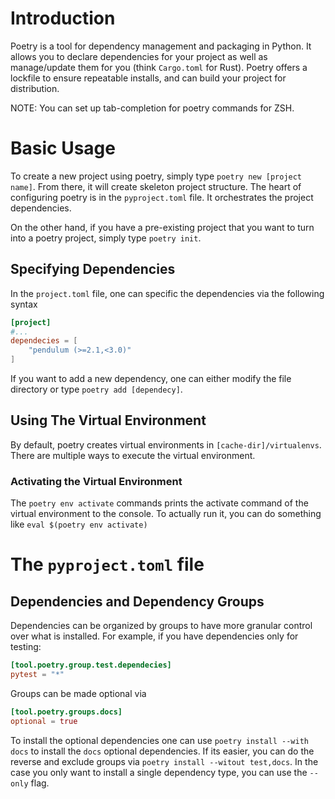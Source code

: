 # Introduction
Poetry is a tool for dependency management and packaging in Python. It allows you to declare dependencies for your project as well as manage/update them for you (think `Cargo.toml` for Rust). Poetry offers a lockfile to ensure repeatable installs, and can build your project for distribution.

NOTE: You can set up tab-completion for poetry commands for ZSH.

# Basic Usage
To create a new project using poetry, simply type `poetry new [project name]`. From there, it will create skeleton project structure. The heart of configuring poetry is in the `pyproject.toml` file. It orchestrates the project dependencies.

On the other hand, if you have a pre-existing project that you want to turn into a poetry project, simply type `poetry init`.

## Specifying Dependencies

In the `project.toml` file, one can specific the dependencies via the following syntax

```toml
[project]
#...
dependecies = [
    "pendulum (>=2.1,<3.0)"
]
```

If you want to add a new dependency, one can either modify the file directory or type `poetry add [dependecy]`.

## Using The Virtual Environment
By default, poetry creates virtual environments in `[cache-dir]/virtualenvs`. There are multiple ways to execute the virtual environment.

### Activating the Virtual Environment
The `poetry env activate` commands prints the activate command of the virtual environment to the console. To actually run it, you can do something like `eval $(poetry env activate)`

# The `pyproject.toml` file

## Dependencies and Dependency Groups
Dependencies can be organized by groups to have more granular control over what is installed. For example, if you have dependencies only for testing:

```toml
[tool.poetry.group.test.dependecies]
pytest = "*"
```

Groups can be made optional via

```toml
[tool.poetry.groups.docs]
optional = true
```

To install the optional dependencies one can use `poetry install --with docs` to install the `docs` optional dependencies. If its easier, you can do the reverse and exclude groups via `poetry install --witout test,docs`. In the case you only want to install a single dependency type, you can use the `--only` flag.


